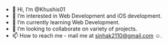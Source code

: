 - 👋 Hi, I’m @Khushis01
- 👀 I’m interested in Web Development and iOS development.
- 🌱 I’m currently learning Web Development.
- 💞️ I’m looking to collaborate on variety of projects.
- 📫 How to reach me - mail me at sinhak2110@gmail.com ☺️. 

<!---
Khushis01/Khushis01 is a ✨ special ✨ repository because its `README.md` (this file) appears on your GitHub profile.
You can click the Preview link to take a look at your changes.
--->
